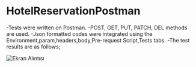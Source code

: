 # HotelReservationPostman

-Tests were written on Postman.
-POST, GET, PUT, PATCH, DEL methods are used.
-Json formatted codes were integrated using the Environment,param,headers,body,Pre-request Script,Tests tabs.
-The test results are as follows;

![Ekran Alıntısı](https://user-images.githubusercontent.com/53396547/141420680-2a4001ff-bf1e-451f-9d9a-4617ea791ba4.PNG)
